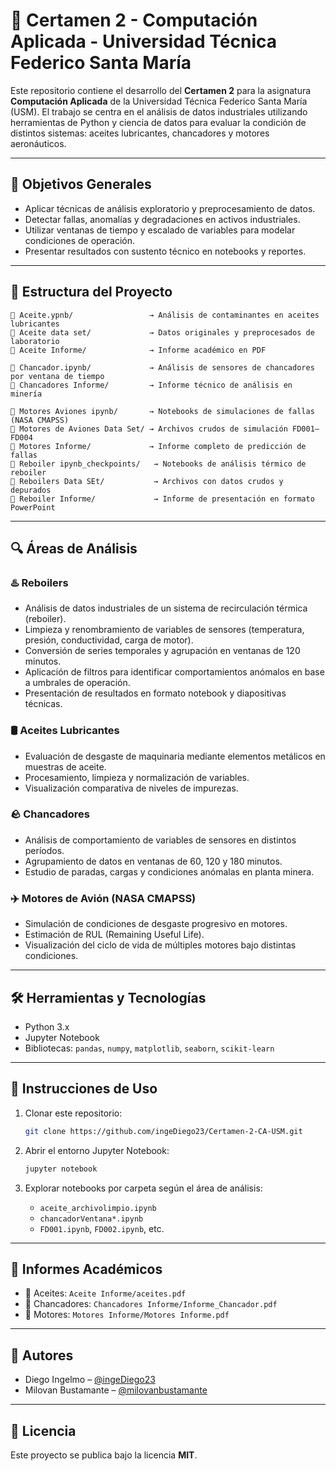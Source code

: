 
# 🧠 Certamen 2 - Computación Aplicada - Universidad Técnica Federico Santa María

Este repositorio contiene el desarrollo del **Certamen 2** para la asignatura **Computación Aplicada** de la Universidad Técnica Federico Santa María (USM). El trabajo se centra en el análisis de datos industriales utilizando herramientas de Python y ciencia de datos para evaluar la condición de distintos sistemas: aceites lubricantes, chancadores y motores aeronáuticos.

---

## 🎯 Objetivos Generales

- Aplicar técnicas de análisis exploratorio y preprocesamiento de datos.
- Detectar fallas, anomalías y degradaciones en activos industriales.
- Utilizar ventanas de tiempo y escalado de variables para modelar condiciones de operación.
- Presentar resultados con sustento técnico en notebooks y reportes.

---

## 📁 Estructura del Proyecto

```
📂 Aceite.ypnb/                 → Análisis de contaminantes en aceites lubricantes
📂 Aceite data set/             → Datos originales y preprocesados de laboratorio
📂 Aceite Informe/              → Informe académico en PDF

📂 Chancador.ipynb/             → Análisis de sensores de chancadores por ventana de tiempo
📂 Chancadores Informe/         → Informe técnico de análisis en minería

📂 Motores Aviones ipynb/       → Notebooks de simulaciones de fallas (NASA CMAPSS)
📂 Motores de Aviones Data Set/ → Archivos crudos de simulación FD001–FD004
📂 Motores Informe/             → Informe completo de predicción de fallas
📂 Reboiler ipynb_checkpoints/   → Notebooks de análisis térmico de reboiler
📂 Reboilers Data SEt/           → Archivos con datos crudos y depurados
📂 Reboiler Informe/             → Informe de presentación en formato PowerPoint
```

---

## 🔍 Áreas de Análisis

### ♨️ Reboilers
- Análisis de datos industriales de un sistema de recirculación térmica (reboiler).
- Limpieza y renombramiento de variables de sensores (temperatura, presión, conductividad, carga de motor).
- Conversión de series temporales y agrupación en ventanas de 120 minutos.
- Aplicación de filtros para identificar comportamientos anómalos en base a umbrales de operación.
- Presentación de resultados en formato notebook y diapositivas técnicas.



### 🛢️ Aceites Lubricantes
- Evaluación de desgaste de maquinaria mediante elementos metálicos en muestras de aceite.
- Procesamiento, limpieza y normalización de variables.
- Visualización comparativa de niveles de impurezas.

### 🪨 Chancadores
- Análisis de comportamiento de variables de sensores en distintos períodos.
- Agrupamiento de datos en ventanas de 60, 120 y 180 minutos.
- Estudio de paradas, cargas y condiciones anómalas en planta minera.

### ✈️ Motores de Avión (NASA CMAPSS)
- Simulación de condiciones de desgaste progresivo en motores.
- Estimación de RUL (Remaining Useful Life).
- Visualización del ciclo de vida de múltiples motores bajo distintas condiciones.

---

## 🛠️ Herramientas y Tecnologías

- Python 3.x
- Jupyter Notebook
- Bibliotecas: `pandas`, `numpy`, `matplotlib`, `seaborn`, `scikit-learn`

---

## 🚀 Instrucciones de Uso

1. Clonar este repositorio:
   ```bash
   git clone https://github.com/ingeDiego23/Certamen-2-CA-USM.git
   ```

2. Abrir el entorno Jupyter Notebook:
   ```bash
   jupyter notebook
   ```

3. Explorar notebooks por carpeta según el área de análisis:
   - `aceite_archivolimpio.ipynb`
   - `chancadorVentana*.ipynb`
   - `FD001.ipynb`, `FD002.ipynb`, etc.

---

## 📄 Informes Académicos

- 📘 Aceites: `Aceite Informe/aceites.pdf`
- 📘 Chancadores: `Chancadores Informe/Informe_Chancador.pdf`
- 📘 Motores: `Motores Informe/Motores Informe.pdf`

---

## 👥 Autores

- Diego Ingelmo – [@ingeDiego23](https://github.com/ingeDiego23)
- Milovan Bustamante – [@milovanbustamante](https://github.com/milovanbustamante)

---

## 📜 Licencia

Este proyecto se publica bajo la licencia **MIT**.
